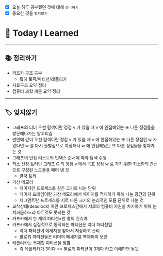 - [x]  오늘 하루 공부했던 것에 대해 `정리하기`
- [x]  중요한 것을 `잊지않기`

# 🚩 Today I Learned

---

## 📚 정리하기

- 카프카 구조 공부
    - 특히 토픽/파티션/레플리카
- 자료구조 요약 정리
- 컴퓨터 과학 개론 요약 정리

---

## 🏷 잊지않기

- 그래프의 너비 우선 탐색이란 정점 v 가 있을 때 v 에 인접해있는 또 다른 정점들을 방문해나가는 알고리즘
- 반면에 깊이 우선 탐색이란 정점 v 가 있을 때 v 에 인접해있는 또 다른 정점인 w 가 있다면 w 를 다시 출발점으로 지정해서 w 에 인접해있는 또 다른 정점들을 찾아가는 것
- 그래프의 인접 리스트의 인덱스 순서에 따라 탐색 수행
- 최소 신장 트리란 그래프 G 의 정점 v 에서 목표 정점 w 로 가기 위한 최소한의 간선으로 구성된 노드들을 떼어 낸 것
    - 결국 트리
- 가상 메모리
    - 페이지란 프로세스를 같은 크기로 나눈 단위
    - 페이지 프레임이란 가상 메모리에서 페이지를 적재하기 위해 나눈 공간의 단위
    - 세그먼트란 프로세스를 서로 다른 크기의 논리적인 모듈 단위로 나눈 것
- 교착상태(deadlock) 이란 프로세스간에서 서로의 컴퓨터 자원을 차지하기 위해 눈치싸움하느라 아무것도 못하는 것
- 카프카에서 한 개의 파티션=한 명의 컨슈머
- 카프카에서 실질적으로 동작하는 파티션은 리더 파티션임
    - 리더 파티션이 메세지를 받아서 저장하고 관리
    - 팔로워 파티션들은 리더의 메세지를 복제하여 보관
- 레플리카는 복제할 파티션을 말함
    - 즉 레플리카가 3이다 == 팔로워 파티션이 3개다 라고 이해하면 될듯